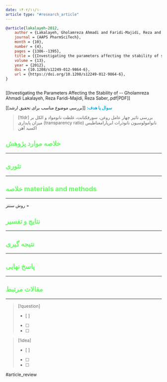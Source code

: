 ```yaml
---
date: ۱۴۰۲/۱۱/۱۰
article type: "#research_article"
---
```


```bibtex
@article{lakalayeh-2012,
	author = {Lakalayeh, Gholamreza Ahmadi and Faridi‐Majidi, Reza and Saber, Reza and Partoazar, Alireza and Mehr, Shahram Ejtemaei and Amani, Amir},
	journal = {AAPS PharmSciTech},
	month = {10},
	number = {4},
	pages = {1386--1395},
	title = {{Investigating the parameters affecting the stability of superparamagnetic iron Oxide-Loaded nanoemulsion using artificial neural networks}},
	volume = {13},
	year = {2012},
	doi = {10.1208/s12249-012-9864-6},
	url = {https://doi.org/10.1208/s12249-012-9864-6},
}



```

[[Investigating the Parameters Affecting the Stability of -- Gholamreza Ahmadi Lakalayeh, Reza Faridi-Majidi, Reza Saber,.pdf|PDF]]



**<span style="color:#00b0f0">سوال یا هدف:</span>**
[[بررسی موضوع مناسب برای تحقیق ارشد]]

> [!tldr] 
> بررسی تاثیر چهار عامل روغن، سورفکتانت، غلظت نانومواد و الکل بر میزان پایداری (transparency ratio) نانوامولوسیون نانوذرات ابرپارامغناطیس اکسید آهن 

## <span style="color:#64ff61">خلاصه موارد پژوهش</span>
---

## <span style="color:#64ff61">تئوری</span>
---



## <span style="color:#64ff61">خلاصه materials and methods</span>
---

روش سنتز = 



## <span style="color:#64ff61"> نتایج و تفسیر</span>
---



## <span style="color:#64ff61">نتیجه گیری</span>
---



## <span style="color:#64ff61">پاسخ نهایی</span>
---




## <span style="color:#64ff61">مقالات مرتبط</span>
---





> [!question] 
>- [ ] 
>- [ ]  
>- [ ] 


> [!idea] 
> - [ ] 
>- [ ] 
>- [ ] 



#article_review
